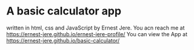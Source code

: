 # A basic calculator app 
written in html, css and JavaScript by Ernest Jere. You acn reach me at https://ernest-jere.github.io/ernest-jere-profile/
You can view the App at https://ernest-jere.github.io/basic-calculator/
